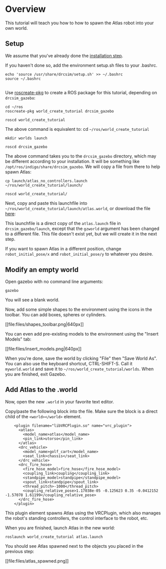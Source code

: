 # Overview
This tutorial will teach you how to how to spawn the Atlas robot into your own world.

## Setup
We assume that you've already done the [installation step](http://gazebosim.org/tutorials/?tut=drcsim_install&cat=drcsim).

If you haven't done so, add the environment setup.sh files to your .bashrc.

~~~
echo 'source /usr/share/drcsim/setup.sh' >> ~/.bashrc
source ~/.bashrc
~~~

##
Use [roscreate-pkg](http://ros.org/wiki/roscreate) to create a ROS package for this tutorial, depending on `drcsim_gazebo`:

~~~
cd ~/ros
roscreate-pkg world_create_tutorial drcsim_gazebo
~~~

~~~
roscd world_create_tutorial
~~~
The above command is equivalent to: cd `~/ros/world_create_tutorial`

~~~
mkdir worlds launch
~~~

~~~
roscd drcsim_gazebo
~~~
The above command takes you to the `drcsim_gazebo` directory, which may be different according to your installation. It will be something like `/opt/ros/indigo/share/drcsim_gazebo`. We will copy a file from there to help spawn Atlas:

~~~
cp launch/atlas_no_controllers.launch ~/ros/world_create_tutorial/launch/
~~~

~~~
roscd world_create_tutorial/
~~~

Next, copy and paste this launchfile into `~/ros/world_create_tutorial/launch/atlas.world`, or download the file [here](http://bitbucket.org/osrf/gazebo_tutorials/raw/default/drcsim_create_atlas_world/files/atlas.launch):

<include src='http://bitbucket.org/osrf/gazebo_tutorials/raw/default/drcsim_create_atlas_world/files/atlas.launch' />

This launchfile is a direct copy of the `atlas.launch` file in `drcsim_gazebo/launch`, except that the `gzworld` argument has been changed to a different file. This file doesn't exist yet, but we will create it in the next step.

If you want to spawn Atlas in a different position, change `robot_initial_pose/x` and `robot_initial_pose/y` to whatever you desire.

## Modify an empty world
Open gazebo with no command line arguments:

~~~
gazebo
~~~

You will see a blank world.

Now, add some simple shapes to the environment using the icons in the toolbar. You can add boxes, spheres or cylinders.

[[file:files/shapes_toolbar.png|640px]]

You can even add pre-existing models to the environment using the "Insert Models" tab:

[[file:files/insert_models.png|640px]]

When you're done, save the world by clicking "File" then "Save World As". You can also use the keyboard shortcut, CTRL-SHIFT-S. Call it `myworld.world` and save it to `~/ros/world_create_tutorial/worlds`. When you are finished, exit Gazebo.

## Add Atlas to the .world
Now, open the new `.world` in your favorite text editor.

Copy/paste the following block into the file. Make sure the block is a direct child of the `<world></world>` element.

~~~
    <plugin filename="libVRCPlugin.so" name="vrc_plugin">
      <atlas>
        <model_name>atlas</model_name>
        <pin_link>utorso</pin_link>
      </atlas>
      <drc_vehicle>
        <model_name>golf_cart</model_name>
        <seat_link>chassis</seat_link>
      </drc_vehicle>
      <drc_fire_hose>
        <fire_hose_model>fire_hose</fire_hose_model>
        <coupling_link>coupling</coupling_link>
        <standpipe_model>standpipe</standpipe_model>
        <spout_link>standpipe</spout_link>
        <thread_pitch>-1000</thread_pitch>
        <coupling_relative_pose>1.17038e-05 -0.125623 0.35 -0.0412152 -1.57078 1.61199</coupling_relative_pose>
      </drc_fire_hose>
    </plugin>
~~~
This plugin element spawns Atlas using the VRCPlugin, which also manages the robot's standing controllers, the control interface to the robot, etc.

When you are finished, launch Atlas in the new world:

~~~
roslaunch world_create_tutorial atlas.launch
~~~

You should see Atlas spawned next to the objects you placed in the previous step:

[[file:files/atlas_spawned.png]]
